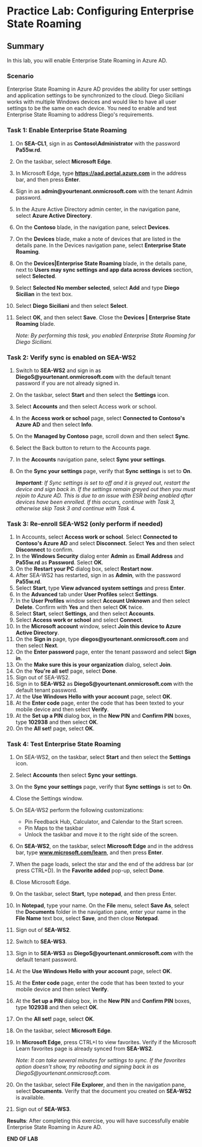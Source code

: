 # Practice Lab: Configuring Enterprise State Roaming

## Summary

In this lab, you will enable Enterprise State Roaming in Azure AD. 

### Scenario

Enterprise State Roaming in Azure AD provides the ability for user settings and application settings to be synchronized to the cloud. Diego Siciliani works with multiple Windows devices and would like to have all user settings to be the same on each device. You need to enable and test Enterprise State Roaming to address Diego's requirements.


### Task 1: Enable Enterprise State Roaming

1.  On **SEA-CL1**, sign in as **Contoso\\Administrator** with the password **Pa55w.rd**.

2. On the taskbar, select **Microsoft Edge**.

3. In Microsoft Edge, type **https://aad.portal.azure.com** in the address bar, and then press **Enter**. 

4. Sign in as **admin\@yourtenant.onmicrosoft.com** with the tenant Admin password.

5. In the Azure Active Directory admin center, in the navigation pane, select **Azure Active Directory**.

6. On the **Contoso** blade, in the navigation pane, select **Devices**.

7. On the **Devices** blade, make a note of devices that are listed in the details pane. In the Devices navigation pane, select **Enterprise State Roaming**.

8. On the **Devices|Enterprise State Roaming** blade, in the details pane, next to **Users may sync settings and app data across devices** section, select **Selected**.

9. Select **Selected No member selected**, select **Add** and type **Diego Sicilian** in the text box.

10. Select **Diego Siciliani** and then select **Select**.

11. Select **OK**, and then select **Save**. Close the **Devices | Enterprise State Roaming** blade.

    _Note: By performing this task, you enabled Enterprise State Roaming for Diego Siciliani._


### Task 2: Verify sync is enabled on SEA-WS2

1.  Switch to **SEA-WS2** and sign in as **DiegoS\@yourtenant.onmicrosoft.com** with the default tenant password if you are not already signed in. 
    
2.  On the taskbar, select **Start** and then select the **Settings** icon. 

3. Select **Accounts** and then select Access work or school. 

4. In the **Access work or school** page, select **Connected to Contoso's Azure AD** and then select **Info**.

5. On the **Managed by Contoso** page, scroll down and then select **Sync**.

6. Select the Back button to return to the Accounts page.

7. In the **Accounts** navigation pane, select **Sync your settings**.

8. On the **Sync your settings** page, verify that **Sync settings** is set to **On**. 

   _**Important**: If Sync settings is set to off and it is greyed out, restart the device and sign back in. If the settings remain greyed out then you must rejoin to Azure AD.  This is due to an issue with ESR being enabled after devices have been enrolled. If this occurs, continue with Task 3, otherwise skip Task 3 and continue with Task 4._

### Task 3: Re-enroll SEA-WS2 (only perform if needed)

1.  In Accounts, select **Access work or school**.  Select **Connected to Contoso's Azure AD** and
    select **Disconnect**. Select **Yes** and then select **Disconnect** to confirm.
2.  In the **Windows Security** dialog enter **Admin** as **Email Address** and **Pa55w.rd** as **Password**. Select **OK**.
3.  On the **Restart your PC** dialog box, select **Restart now**. 
4.  After SEA-WS2 has restarted, sign in as **Admin**, with the password **Pa55w.rd**.
5.  Select **Start**, type **View advanced system settings** and press **Enter**.
6.  In the **Advanced** tab under **User Profiles** select **Settings**.
7.  In the **User Profiles** window select **Account Unknown** and then select **Delete**. Confirm with **Yes** and then select **OK** twice.
8.  Select **Start**, select **Settings**, and then select **Accounts**.  
9.  Select **Access work or school** and select **Connect**.
10.  In the **Microsoft account** window, select **Join this device to Azure Active Directory**.
11.  On the **Sign in** page, type **diegos\@yourtenant.onmicrosoft.com** and then select **Next**.
12.  On the **Enter password** page, enter the tenant password and select **Sign in**.
13.  On the **Make sure this is your organization** dialog, select **Join**.
14.  On the **You're all set!** page, select **Done**.
15.  Sign out of SEA-WS2.
16.  Sign in to **SEA-WS2** as **DiegoS\@yourtenant.onmicrosoft.com** with the default tenant password.
17.  At the **Use Windows Hello with your account** page, select **OK**.
18.  At the **Enter code** page, enter the code that has been texted to your mobile device and then select **Verify**.
19.  At the **Set up a PIN** dialog box, in the **New PIN** and **Confirm PIN** boxes, type **102938** and then select **OK**.
20.  On the **All set!** page, select **OK**.

### Task 4: Test Enterprise State Roaming

1. On SEA-WS2, on the taskbar, select **Start** and then select the **Settings** icon. 

2. Select **Accounts** then select **Sync your settings**.

3. On the **Sync your settings** page, verify that **Sync settings** is set to **On**. 

4. Close the Settings window.

5. On SEA-WS2 perform the following customizations:

   - Pin Feedback Hub, Calculator, and Calendar to the Start screen.
   - Pin Maps to the taskbar
   - Unlock the taskbar and move it to the right side of the screen.

6. On **SEA-WS2**, on the taskbar, select **Microsoft Edge** and in the address bar, type **www.microsoft.com/learn**, and then press **Enter**. 

7. When the page loads, select the star and the end of the address bar (or press CTRL+D). In the **Favorite added** pop-up, select **Done**.

8. Close Microsoft Edge.

9. On the taskbar, select **Start**, type **notepad**, and then press Enter.

10. In **Notepad**, type your name. On the **File** menu, select **Save As**, select the **Documents** folder in the navigation pane, enter your name in the **File Name** text box, select **Save**, and then close **Notepad**.

11. Sign out of **SEA-WS2**.

12. Switch to **SEA-WS3**. 

13. Sign in to **SEA-WS3** as **DiegoS\@yourtenant.onmicrosoft.com** with the default tenant password.

14. At the **Use Windows Hello with your account** page, select **OK**.

15. At the **Enter code** page, enter the code that has been texted to your mobile device and then select **Verify**.

16. At the **Set up a PIN** dialog box, in the **New PIN** and **Confirm PIN** boxes, type **102938** and then select **OK**.

17. On the **All set!** page, select **OK**.

18. On the taskbar, select **Microsoft Edge**. 
    
19. In **Microsoft Edge**, press CTRL+I to view favorites. Verify if the Microsoft Learn favorites page is already synced from **SEA-WS2**.  

    _Note: It can take several minutes for settings to sync. If the favorites option doesn't show, try rebooting and signing back in as DiegoS\@yourtenant.onmicrosoft.com._

20. On the taskbar, select **File Explorer**, and then in the navigation pane, select **Documents**. Verify that the document you created on **SEA-WS2** is available.

21. Sign out of **SEA-WS3**.

**Results**: After completing this exercise, you will have successfully enable Enterprise State Roaming in Azure AD.


**END OF LAB**
